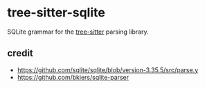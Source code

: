 # tree-sitter-sqlite

SQLite grammar for the [tree-sitter](https://github.com/tree-sitter/tree-sitter) parsing library.

## credit
- https://github.com/sqlite/sqlite/blob/version-3.35.5/src/parse.y
- https://github.com/bkiers/sqlite-parser
